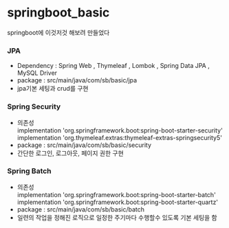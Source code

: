 # springboot_basic
springboot에 이것저것 해보려 만들었다   
### JPA  
* Dependency : Spring Web , Thymeleaf , Lombok , Spring Data JPA , MySQL Driver
* package : src/main/java/com/sb/basic/jpa
* jpa기본 세팅과 crud를 구현 

### Spring Security
*	의존성   
implementation 'org.springframework.boot:spring-boot-starter-security'   
implementation 'org.thymeleaf.extras:thymeleaf-extras-springsecurity5'
* package : src/main/java/com/sb/basic/security
* 간단한 로그인, 로그아웃, 페이지 권한 구현

### Spring Batch
* 의존성   
implementation 'org.springframework.boot:spring-boot-starter-batch'   
implementation 'org.springframework.boot:spring-boot-starter-quartz'
* package : src/main/java/com/sb/basic/batch
* 일련의 작업을 정해진 로직으로 일정한 주기마다 수행할수 있도록 기본 세팅을 함 
